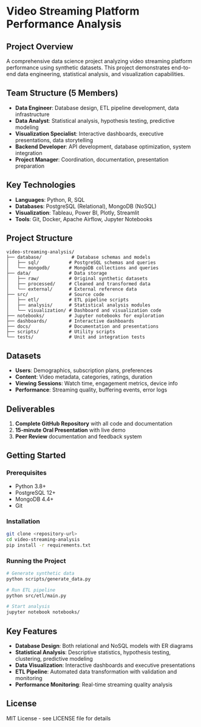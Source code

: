 # Video Streaming Platform Performance Analysis

## Project Overview
A comprehensive data science project analyzing video streaming platform performance using synthetic datasets. This project demonstrates end-to-end data engineering, statistical analysis, and visualization capabilities.

## Team Structure (5 Members)
- **Data Engineer**: Database design, ETL pipeline development, data infrastructure
- **Data Analyst**: Statistical analysis, hypothesis testing, predictive modeling
- **Visualization Specialist**: Interactive dashboards, executive presentations, data storytelling
- **Backend Developer**: API development, database optimization, system integration
- **Project Manager**: Coordination, documentation, presentation preparation

## Key Technologies
- **Languages**: Python, R, SQL
- **Databases**: PostgreSQL (Relational), MongoDB (NoSQL)
- **Visualization**: Tableau, Power BI, Plotly, Streamlit
- **Tools**: Git, Docker, Apache Airflow, Jupyter Notebooks

## Project Structure
```
video-streaming-analysis/
├── database/           # Database schemas and models
│   ├── sql/           # PostgreSQL schemas and queries
│   └── mongodb/       # MongoDB collections and queries
├── data/              # Data storage
│   ├── raw/           # Original synthetic datasets
│   ├── processed/     # Cleaned and transformed data
│   └── external/      # External reference data
├── src/               # Source code
│   ├── etl/           # ETL pipeline scripts
│   ├── analysis/      # Statistical analysis modules
│   └── visualization/ # Dashboard and visualization code
├── notebooks/         # Jupyter notebooks for exploration
├── dashboards/        # Interactive dashboards
├── docs/              # Documentation and presentations
├── scripts/           # Utility scripts
└── tests/             # Unit and integration tests
```

## Datasets
- **Users**: Demographics, subscription plans, preferences
- **Content**: Video metadata, categories, ratings, duration
- **Viewing Sessions**: Watch time, engagement metrics, device info
- **Performance**: Streaming quality, buffering events, error logs

## Deliverables
1. **Complete GitHub Repository** with all code and documentation
2. **15-minute Oral Presentation** with live demo
3. **Peer Review** documentation and feedback system

## Getting Started

### Prerequisites
- Python 3.8+
- PostgreSQL 12+
- MongoDB 4.4+
- Git

### Installation
```bash
git clone <repository-url>
cd video-streaming-analysis
pip install -r requirements.txt
```

### Running the Project
```bash
# Generate synthetic data
python scripts/generate_data.py

# Run ETL pipeline
python src/etl/main.py

# Start analysis
jupyter notebook notebooks/
```

## Key Features
- **Database Design**: Both relational and NoSQL models with ER diagrams
- **Statistical Analysis**: Descriptive statistics, hypothesis testing, clustering, predictive modeling
- **Data Visualization**: Interactive dashboards and executive presentations
- **ETL Pipeline**: Automated data transformation with validation and monitoring
- **Performance Monitoring**: Real-time streaming quality analysis

## License
MIT License - see LICENSE file for details

